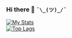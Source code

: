 ### Hi there 👋 ```¯\_(ツ)_/¯```

[![My Stats](https://github-readme-stats.vercel.app/api?username=brokiem&theme=react&show_icons=true&hide_border=true&title_color=0d45cb&icon_color=0d45cb)](#)<br>
[![Top Lags](https://github-readme-stats.vercel.app/api/top-langs/?username=brokiem&layout=compact&theme=react&show_icons=true&hide_border=true&title_color=0d45cb&icon_color=0d45cb)](#)
